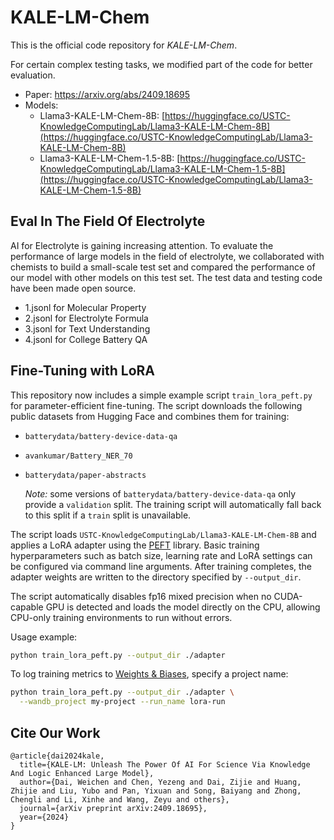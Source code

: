 # KALE-LM-Chem

This is the official code repository for *KALE-LM-Chem*.

For certain complex testing tasks, we modified part of the code for better evaluation.

- Paper: https://arxiv.org/abs/2409.18695
- Models:
  - Llama3-KALE-LM-Chem-8B: [https://huggingface.co/USTC-KnowledgeComputingLab/Llama3-KALE-LM-Chem-8B](https://huggingface.co/USTC-KnowledgeComputingLab/Llama3-KALE-LM-Chem-8B)
  - Llama3-KALE-LM-Chem-1.5-8B: [https://huggingface.co/USTC-KnowledgeComputingLab/Llama3-KALE-LM-Chem-1.5-8B](https://huggingface.co/USTC-KnowledgeComputingLab/Llama3-KALE-LM-Chem-1.5-8B)

## Eval In The Field Of Electrolyte

AI for Electrolyte is gaining increasing attention. 
To evaluate the performance of large models in the field of electrolyte, we collaborated with chemists to build a small-scale test set and compared the performance of our model with other models on this test set. 
The test data and testing code have been made open source.
- 1.jsonl for Molecular Property
- 2.jsonl for Electrolyte Formula
- 3.jsonl for Text Understanding
- 4.jsonl for College Battery QA

## Fine-Tuning with LoRA

This repository now includes a simple example script `train_lora_peft.py` for
parameter-efficient fine-tuning. The script downloads the following public
datasets from Hugging Face and combines them for training:

- `batterydata/battery-device-data-qa`
- `avankumar/Battery_NER_70`
- `batterydata/paper-abstracts`

  *Note:* some versions of `batterydata/battery-device-data-qa` only provide a
  `validation` split. The training script will automatically fall back to this
  split if a `train` split is unavailable.

The script loads `USTC-KnowledgeComputingLab/Llama3-KALE-LM-Chem-8B` and applies a LoRA
adapter using the [PEFT](https://github.com/huggingface/peft) library. Basic
training hyperparameters such as batch size, learning rate and LoRA settings can
be configured via command line arguments. After training completes, the adapter
weights are written to the directory specified by `--output_dir`.

The script automatically disables fp16 mixed precision when no CUDA-capable GPU
is detected and loads the model directly on the CPU, allowing CPU-only training
environments to run without errors.


Usage example:

```bash
python train_lora_peft.py --output_dir ./adapter
```

To log training metrics to [Weights & Biases](https://wandb.ai), specify a
project name:

```bash
python train_lora_peft.py --output_dir ./adapter \
  --wandb_project my-project --run_name lora-run
```

## Cite Our Work

```text
@article{dai2024kale,
  title={KALE-LM: Unleash The Power Of AI For Science Via Knowledge And Logic Enhanced Large Model},
  author={Dai, Weichen and Chen, Yezeng and Dai, Zijie and Huang, Zhijie and Liu, Yubo and Pan, Yixuan and Song, Baiyang and Zhong, Chengli and Li, Xinhe and Wang, Zeyu and others},
  journal={arXiv preprint arXiv:2409.18695},
  year={2024}
}
```
